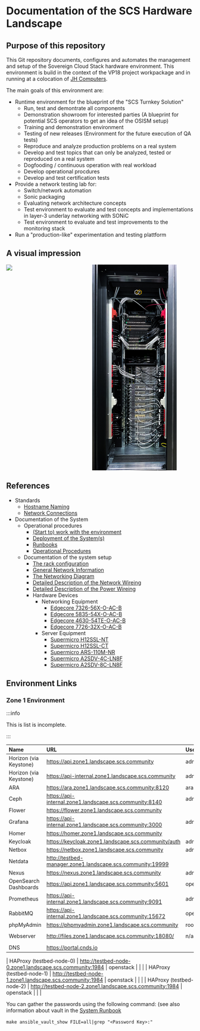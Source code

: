 # Documentation of the SCS Hardware Landscape

## Purpose of this repository

This Git repository documents, configures and automates the management and setup of the Sovereign Cloud Stack hardware environment.
This environment is build in the context of the VP18 project workpackage and in running at a colocation of [JH Computers](https://jh-computers.de/).

The main goals of this environment are:

* Runtime environment for the blueprint of the "SCS Turnkey Solution"
  * Run, test and demontrate all components
  * Demonstration showroom for interested parties
    (A blueprint for potential SCS operators to get an idea of the OSISM setup)
  * Training and demonstration environment
  * Testing of new releases
    (Environment for the future execution of QA tests)
  * Reproduce and analyze production problems on a real system
  * Develop and test topics that can only be analyzed, tested or reproduced on a real system
  * Dogfooding / continuous operation with real workload
  * Develop operational procdures
  * Develop and test certification tests
* Provide a network testing lab for:
  * Switch/network automation
  * Sonic packaging
  * Evaluating network architecture concepts
  * Test environment to evaluate and test concepts and implementations in layer-3 underlay networking with SONiC
  * Test environment to evaluate and test improvements to the monitoring stack
* Run a "production-like" experimentation and testing plattform

## A visual impression

<div style="display: flex">
    <img src="documentation/assets/rack/rack_frontside.JPG" style="width: 45%;" >&nbsp;
    <img src="documentation/assets/rack/rack_backside.JPG" style="width: 45%;" />
</div>

## References

* Standards
  * [Hostname Naming](documentation/standards/Hostname_Naming.md)
  * [Network Connections](documentation/standards/System_Network_Connections.md)
* Documentation of the System
  * Operational procedures
    * [(Start to) work with the environment](documentation/System_Usage.md)
    * [Deployment of the System(s)](documentation/System_Deployment.md)
    * [Runbooks](documentation/System_Runbooks.md)
    * [Operational Procedures](documentation/System_Operational_Workflows.md)
  * Documentation of the system setup
    * [The rack configuration](documentation/System_Rack_Setup.md)
    * [General Network Information](documentation/System_Networks.md)
    * [The Networking Diagram](documentation/System_Network_Diagram.md)
    * [Detailed Description of the Network Wireing](documentation/System_Network_Wireing.md)
    * [Detailed Description of the Power Wireing](documentation/System_Power_Wireing.md)
    * Hardware Devices
      * Networking Equipment
        * [Edgecore 7326-56X-O-AC-B](documentation/devices/network/Edgecore_7326-56X-O-AC-B.md)
        * [Edgecore 5835-54X-O-AC-B](documentation/devices/network/Edgecore_5835-54X-O-AC-B.md)
        * [Edgecore 4630-54TE-O-AC-B](documentation/devices/network/Edgecore_4630-54TE-O-AC-B.md)
        * [Edgecore 7726-32X-O-AC-B](documentation/devices/network/Edgecore_7726-32X-O-AC-B.md)
      * Server Equipment
        * [Supermicro H12SSL-NT](documentation/devices/servers/Supermicro_H12SSL-NT.md)
        * [Supermicro H12SSL-CT](documentation/devices/servers/Supermicro_H12SSL-CT.md)
        * [Supermicro ARS-110M-NR](documentation/devices/servers/Supermicro_ARS-110M-NR.md)
        * [Supermicro A2SDV-4C-LN8F](documentation/devices/servers/Supermicro_A2SDV-4C-LN8F.md)
        * [Supermicro A2SDV-8C-LN8F](documentation/devices/servers/Supermicro_A2SDV-8C-LN8F.md)

## Environment Links

### Zone 1 Environment

:::info

This is list is incomplete.

:::

| Name                     | URL                                                        | Username     | Password Key                   | Note            |
|:-------------------------|:-----------------------------------------------------------|:-------------|:------------------------------ |:----------------|
| Horizon (via Keystone)   | https://api.zone1.landscape.scs.community                  | admin        | keystone_admin_password        | domain: default |
| Horizon (via Keystone)   | https://api-internal.zone1.landscape.scs.community         | admin        | keystone_admin_password        | domain: default |
| ARA                      | https://ara.zone1.landscape.scs.community:8120             | ara          | ara_password                   |                 |
| Ceph                     | https://api-internal.zone1.landscape.scs.community:8140    | admin        |                                |                 |
| Flower                   | https://flower.zone1.landscape.scs.community               |              |                                |                 |
| Grafana                  | https://api-internal.zone1.landscape.scs.community:3000    | admin        | grafana_admin_password         |                 |
| Homer                    | https://homer.zone1.landscape.scs.community                |              |                                |                 |
| Keycloak                 | https://keycloak.zone1.landscape.scs.community/auth        | admin        |                                |                 |
| Netbox                   | https://netbox.zone1.landscape.scs.community               | admin        | password                       |                 |
| Netdata                  | http://testbed-manager.zone1.landscape.scs.community:19999 |              |                                |                 |
| Nexus                    | https://nexus.zone1.landscape.scs.community                | admin        |                                |                 |
| OpenSearch Dashboards    | https://api.zone1.landscape.scs.community:5601             | opensearch   | opensearch_dashboards_password |                 |
| Prometheus               | https://api-internal.zone1.landscape.scs.community:9091    | admin        |                                |                 |
| RabbitMQ                 | https://api-internal.zone1.landscape.scs.community:15672   | openstack    | rabbitmq_password              |                 |
| phpMyAdmin               | https://phpmyadmin.zone1.landscape.scs.community           | root         |                                |                 |
| Webserver                | http://files.zone1.landscape.scs.community:18080/          | n/a          | n/a                            | Install Files   |
| DNS                      | https://portal.cnds.io                                     | <personal>   |                                |                 |

| HAProxy (testbed-node-0) | http://testbed-node-0.zone1.landscape.scs.community:1984   | openstack    |                                |                 |
| HAProxy (testbed-node-1) | http://testbed-node-1.zone1.landscape.scs.community:1984   | openstack    |                                |                 |
| HAProxy (testbed-node-2) | http://testbed-node-2.zone1.landscape.scs.community:1984   | openstack    |                                |                 |

You can gather the passwords using the following command:
(see also information about vault in the [System Runbook](documentation/System_Runbooks.md)
```
make ansible_vault_show FILE=all|grep "<Password Key>:"
```
